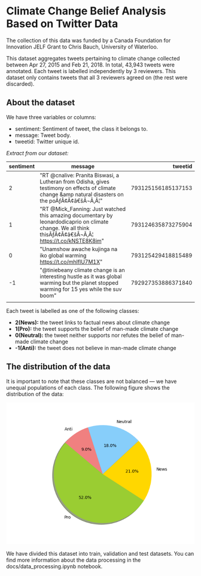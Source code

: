 # Climate Change Belief Analysis Based on Twitter Data

The collection of this data was funded by a Canada Foundation for Innovation JELF Grant to Chris Bauch, University of Waterloo.

This dataset aggregates tweets pertaining to climate change collected between Apr 27, 2015 and Feb 21, 2018. In total, 43,943 tweets were annotated. Each tweet is labelled independently by 3 reviewers. This dataset only contains tweets that all 3 reviewers agreed on (the rest were discarded).

## About the dataset

We have three variables or columns:

- sentiment: Sentiment of tweet, the class it belongs to.
- message: Tweet body.
- tweetid: Twitter unique id.

*Extract from our dataset:*

| sentiment | message | tweetid |
| --- | --- | ---: |
2 |"RT @cnalive: Pranita Biswasi, a Lutheran from Odisha, gives testimony on effects of climate change &amp	 natural disasters on the poÃƒÂ¢Ã¢â€šÂ¬Ã‚Â¦" | 793125156185137153 |
1 |"RT @Mick_Fanning: Just watched this amazing documentary by leonardodicaprio on climate change. We all think thisÃƒÂ¢Ã¢â€šÂ¬Ã‚Â¦ https://t.co/kNSTE8K8im" | 793124635873275904 |
0 |"Unamshow awache kujinga na iko global warming https://t.co/mhIflU7M1X" | 793125429418815489 |
-1 |"@tiniebeany climate change is an interesting hustle as it was global warming but the planet stopped warming for 15 yes while the suv boom" | 792927353886371840 |
| |  |  |

Each tweet is labelled as one of the following classes:

- **2(News):** the tweet links to factual news about climate change
- **1(Pro):** the tweet supports the belief of man-made climate change
- **0(Neutral):** the tweet neither supports nor refutes the belief of man-made climate change
- **-1(Anti):** the tweet does not believe in man-made climate change

## The distribution of the data

It is important to note that these classes are not balanced — we have unequal populations of each class. The following figure shows the distribution of the data:

![Data distribution](data_distribution.png "Data distribution")

We have divided this dataset into train, validation and test datasets. You can find more information about the data processing in the docs/data_processing.ipynb notebook.

